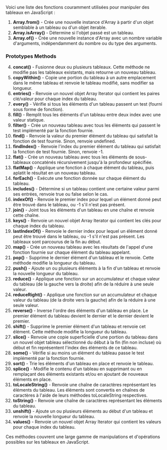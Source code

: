 Voici une liste des fonctions couramment utilisées pour manipuler des tableaux en JavaScript :

1. **Array.from()** - Crée une nouvelle instance d'Array à partir d'un objet semblable à un tableau ou d'un objet iterable.
2. **Array.isArray()** - Détermine si l'objet passé est un tableau.
3. **Array.of()** - Crée une nouvelle instance d'Array avec un nombre variable d'arguments, indépendamment du nombre ou du type des arguments.

### Prototypes Methods

4. **concat()** - Fusionne deux ou plusieurs tableaux. Cette méthode ne modifie pas les tableaux existants, mais retourne un nouveau tableau.
5. **copyWithin()** - Copie une portion du tableau à un autre emplacement dans le même tableau et renvoie le tableau modifié, sans modifier sa longueur.
6. **entries()** - Renvoie un nouvel objet Array Iterator qui contient les paires clé/valeur pour chaque index du tableau.
7. **every()** - Vérifie si tous les éléments d'un tableau passent un test (fourni sous forme de fonction).
8. **fill()** - Remplit tous les éléments d'un tableau entre deux index avec une valeur statique.
9. **filter()** - Crée un nouveau tableau avec tous les éléments qui passent le test implémenté par la fonction fournie.
10. **find()** - Renvoie la valeur du premier élément du tableau qui satisfait la fonction de test fournie. Sinon, renvoie undefined.
11. **findIndex()** - Renvoie l'index du premier élément du tableau qui satisfait la fonction de test fournie. Sinon, renvoie -1.
12. **flat()** - Crée un nouveau tableau avec tous les éléments de sous-tableaux concaténés récursivement jusqu'à la profondeur spécifiée.
13. **flatMap()** - Applique une fonction à chaque élément du tableau, puis aplatit le résultat en un nouveau tableau.
14. **forEach()** - Exécute une fonction donnée sur chaque élément du tableau.
15. **includes()** - Détermine si un tableau contient une certaine valeur parmi ses entrées, renvoie true ou false selon le cas.
16. **indexOf()** - Renvoie le premier index pour lequel un élément donné peut être trouvé dans le tableau, ou -1 s'il n'est pas présent.
17. **join()** - Joint tous les éléments d'un tableau en une chaîne et renvoie cette chaîne.
18. **keys()** - Renvoie un nouvel objet Array Iterator qui contient les clés pour chaque index du tableau.
19. **lastIndexOf()** - Renvoie le dernier index pour lequel un élément donné peut être trouvé dans le tableau, ou -1 s'il n'est pas présent. Les tableaux sont parcourus de la fin au début.
20. **map()** - Crée un nouveau tableau avec les résultats de l'appel d'une fonction fournie sur chaque élément du tableau appelant.
21. **pop()** - Supprime le dernier élément d'un tableau et le renvoie. Cette méthode modifie la longueur du tableau.
22. **push()** - Ajoute un ou plusieurs éléments à la fin d'un tableau et renvoie la nouvelle longueur du tableau.
23. **reduce()** - Applique une fonction sur un accumulateur et chaque valeur du tableau (de la gauche vers la droite) afin de la réduire à une seule valeur.
24. **reduceRight()** - Applique une fonction sur un accumulateur et chaque valeur du tableau (de la droite vers la gauche) afin de la réduire à une seule valeur.
25. **reverse()** - Inverse l'ordre des éléments d'un tableau en place. Le premier élément du tableau devient le dernier et le dernier devient le premier.
26. **shift()** - Supprime le premier élément d'un tableau et renvoie cet élément. Cette méthode modifie la longueur du tableau.
27. **slice()** - Renvoie une copie superficielle d'une portion du tableau dans un nouvel objet tableau sélectionné du début à la fin (fin non incluse) où début et fin représentent l'index des éléments de ce tableau.
28. **some()** - Vérifie si au moins un élément du tableau passe le test implémenté par la fonction fournie.
29. **sort()** - Trie les éléments d'un tableau en place et renvoie le tableau.
30. **splice()** - Modifie le contenu d'un tableau en supprimant ou en remplaçant des éléments existants et/ou en ajoutant de nouveaux éléments en place.
31. **toLocaleString()** - Renvoie une chaîne de caractères représentant les éléments du tableau. Les éléments sont convertis en chaînes de caractères à l'aide de leurs méthodes toLocaleString respectives.
32. **toString()** - Renvoie une chaîne de caractères représentant les éléments du tableau.
33. **unshift()** - Ajoute un ou plusieurs éléments au début d'un tableau et renvoie la nouvelle longueur du tableau.
34. **values()** - Renvoie un nouvel objet Array Iterator qui contient les valeurs pour chaque index du tableau.

Ces méthodes couvrent une large gamme de manipulations et d'opérations possibles sur les tableaux en JavaScript.
